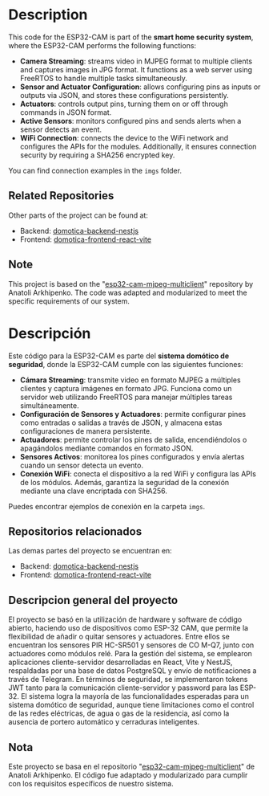 # Description

This code for the ESP32-CAM is part of the **smart home security system**, where the ESP32-CAM performs the following functions:

- **Camera Streaming**: streams video in MJPEG format to multiple clients and captures images in JPG format. It functions as a web server using FreeRTOS to handle multiple tasks simultaneously.
- **Sensor and Actuator Configuration**: allows configuring pins as inputs or outputs via JSON, and stores these configurations persistently.
- **Actuators**: controls output pins, turning them on or off through commands in JSON format.
- **Active Sensors**: monitors configured pins and sends alerts when a sensor detects an event.
- **WiFi Connection**: connects the device to the WiFi network and configures the APIs for the modules. Additionally, it ensures connection security by requiring a SHA256 encrypted key.

You can find connection examples in the `imgs` folder.

## Related Repositories

Other parts of the project can be found at:
- Backend: [domotica-backend-nestjs](https://github.com/DouglasJavier/domotica-backend-nestjs)
- Frontend: [domotica-frontend-react-vite](https://github.com/DouglasJavier/domotica-frontend-react-vite)

## Note

This project is based on the "[esp32-cam-mjpeg-multiclient](https://github.com/arkhipenko/esp32-cam-mjpeg-multiclient)" repository by Anatoli Arkhipenko. The code was adapted and modularized to meet the specific requirements of our system.

# Descripción

Este código para la ESP32-CAM es parte del **sistema domótico de seguridad**, donde la ESP32-CAM cumple con las siguientes funciones:

- **Cámara Streaming**: transmite video en formato MJPEG a múltiples clientes y captura imágenes en formato JPG. Funciona como un servidor web utilizando FreeRTOS para manejar múltiples tareas simultáneamente.
- **Configuración de Sensores y Actuadores**: permite configurar pines como entradas o salidas a través de JSON, y almacena estas configuraciones de manera persistente.
- **Actuadores**: permite controlar los pines de salida, encendiéndolos o apagándolos mediante comandos en formato JSON.
- **Sensores Activos**: monitorea los pines configurados y envía alertas cuando un sensor detecta un evento.
- **Conexión WiFi**: conecta el dispositivo a la red WiFi y configura las APIs de los módulos. Además, garantiza la seguridad de la conexión mediante una clave encriptada con SHA256.

Puedes encontrar ejemplos de conexión en la carpeta `imgs`.

## Repositorios relacionados
Las demas partes del proyecto se encuentran en:
- Backend: [domotica-backend-nestjs](https://github.com/DouglasJavier/domotica-backend-nestjs)
- Frontend: [domotica-frontend-react-vite](https://github.com/DouglasJavier/domotica-frontend-react-vite)

## Descripcion general del proyecto
El proyecto se basó en la utilización de hardware y software de código abierto, haciendo uso de dispositivos como ESP-32 CAM, que permite la flexibilidad de añadir o quitar sensores y actuadores. Entre ellos se encuentran los sensores PIR HC-SR501 y sensores de CO M-Q7, junto con actuadores como módulos relé. Para la gestión del sistema, se emplearon aplicaciones cliente-servidor desarrolladas en React, Vite y NestJS, respaldadas por una base de datos PostgreSQL y envío de notificaciones a través de Telegram. En términos de seguridad, se implementaron tokens JWT tanto para la comunicación cliente-servidor y password para las ESP-32.
El sistema logra la mayoría de las funcionalidades esperadas para un sistema domótico de seguridad, aunque tiene limitaciones como el control de las redes eléctricas, de agua o gas de la residencia, así como la ausencia de portero automático y cerraduras inteligentes.

## Nota

Este proyecto se basa en el repositorio "[esp32-cam-mjpeg-multiclient](https://github.com/arkhipenko/esp32-cam-mjpeg-multiclient)" de Anatoli Arkhipenko. El código fue adaptado y modularizado para cumplir con los requisitos específicos de nuestro sistema.
